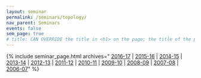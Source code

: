 ```yaml
---
layout: seminar
permalink: /seminars/topology/
nav_parent: Seminars
events: false
sem_page: true
# title: CAN OVERRIDE the title in <h1> on the page; the title of the page itself is hardcoded from seminars.yml
---
```


{% include seminar_page.html archives="
[2016-17](/seminars/topology/2016-17/) \|
[2015-16](/seminars/topology/2015-16/) \|
[2014-15](/seminars/topology/2014-15/) \|
[2013-14](/seminars/topology/2013-14/) \|
[2012-13](/seminars/topology/2012-13/) \|
[2011-12](/seminars/topology/2011-12/) \|
[2010-11](/seminars/topology/2010-11/) \|
[2009-10](/seminars/topology/2009-10/) \|
[2008-09](/seminars/topology/2008-09/) \|
[2007-08](/seminars/topology/2007-08/) \|
[2006-07](/seminars/topology/2006-07/)"
%}
